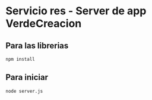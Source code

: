 # Servicio res - Server de app VerdeCreacion


## Para las librerias

```npm install```


## Para iniciar

```node server.js```